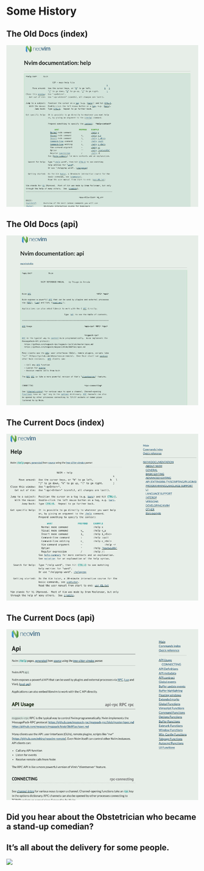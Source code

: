 # Some History

## The Old Docs (index)

![](./assets/official-docs-old-index.png)

## The Old Docs (api)

![](./assets/official-docs-old-api.png)

## The Current Docs (index)

![](./assets/official-docs-new-index.png)

## The Current Docs (api)

![](./assets/official-docs-new-api.png)

## Did you hear about the Obstetrician who became a stand-up comedian?

## It’s all about the delivery for some people.

![](./assets/birth.gif)
